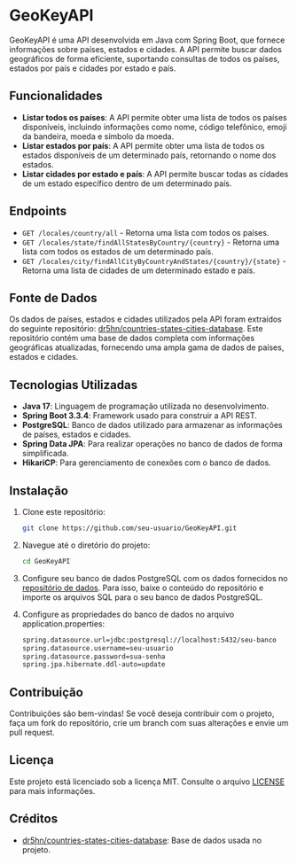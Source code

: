 # GeoKeyAPI

GeoKeyAPI é uma API desenvolvida em Java com Spring Boot, que fornece informações sobre países, estados e cidades. A API permite buscar dados geográficos de forma eficiente, suportando consultas de todos os países, estados por país e cidades por estado e país.

## Funcionalidades

- **Listar todos os países**: A API permite obter uma lista de todos os países disponíveis, incluindo informações como nome, código telefônico, emoji da bandeira, moeda e símbolo da moeda.
- **Listar estados por país**: A API permite obter uma lista de todos os estados disponíveis de um determinado país, retornando o nome dos estados.
- **Listar cidades por estado e país**: A API permite buscar todas as cidades de um estado específico dentro de um determinado país.

## Endpoints

- `GET /locales/country/all` - Retorna uma lista com todos os países.
- `GET /locales/state/findAllStatesByCountry/{country}` - Retorna uma lista com todos os estados de um determinado país.
- `GET /locales/city/findAllCityByCountryAndStates/{country}/{state}` - Retorna uma lista de cidades de um determinado estado e país.

## Fonte de Dados

Os dados de países, estados e cidades utilizados pela API foram extraídos do seguinte repositório: [dr5hn/countries-states-cities-database](https://github.com/dr5hn/countries-states-cities-database). Este repositório contém uma base de dados completa com informações geográficas atualizadas, fornecendo uma ampla gama de dados de países, estados e cidades.

## Tecnologias Utilizadas

- **Java 17**: Linguagem de programação utilizada no desenvolvimento.
- **Spring Boot 3.3.4**: Framework usado para construir a API REST.
- **PostgreSQL**: Banco de dados utilizado para armazenar as informações de países, estados e cidades.
- **Spring Data JPA**: Para realizar operações no banco de dados de forma simplificada.
- **HikariCP**: Para gerenciamento de conexões com o banco de dados.

## Instalação

1. Clone este repositório:

   ```bash
   git clone https://github.com/seu-usuario/GeoKeyAPI.git
   ```
2. Navegue até o diretório do projeto:
   ```bash
   cd GeoKeyAPI
   ```
3. Configure seu banco de dados PostgreSQL com os dados fornecidos no [repositório de dados](https://github.com/dr5hn/countries-states-cities-database). Para isso, baixe o conteúdo do repositório e importe os arquivos SQL para o seu banco de dados PostgreSQL.

4. Configure as propriedades do banco de dados no arquivo application.properties:
   ```bash
   spring.datasource.url=jdbc:postgresql://localhost:5432/seu-banco
   spring.datasource.username=seu-usuario
   spring.datasource.password=sua-senha
   spring.jpa.hibernate.ddl-auto=update
   ```

## Contribuição

Contribuições são bem-vindas! Se você deseja contribuir com o projeto, faça um fork do repositório, crie um branch com suas alterações e envie um pull request.

## Licença

Este projeto está licenciado sob a licença MIT. Consulte o arquivo [LICENSE](./LICENSE) para mais informações.

## Créditos

- [dr5hn/countries-states-cities-database](https://github.com/dr5hn/countries-states-cities-database): Base de dados usada no projeto.
